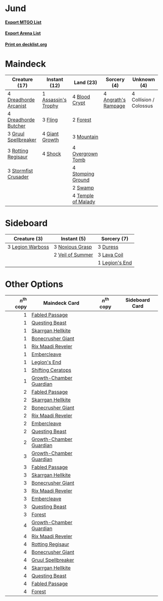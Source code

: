 # Jund

#### [Export MTGO List](../collection/Jund/Jund.txt)
#### [Export Arena List](../collection/Jund/Jund_arena.txt)
#### [Print on decklist.org](http://decklist.org/?deckmain=4%09Angrath's%20Rampage%0A1%09Assassin's%20Trophy%0A4%09Blood%20Crypt%0A4%09Collision%20/%20Colossus%0A4%09Dreadhorde%20Arcanist%0A4%09Dreadhorde%20Butcher%0A3%09Fling%0A2%09Forest%0A4%09Giant%20Growth%0A3%09Gruul%20Spellbreaker%0A3%09Mountain%0A4%09Overgrown%20Tomb%0A3%09Rotting%20Regisaur%0A4%09Shock%0A4%09Stomping%20Ground%0A3%09Stormfist%20Crusader%0A2%09Swamp%0A4%09Temple%20of%20Malady&deckside=3%09Duress%0A3%09Lava%20Coil%0A3%09Legion%20Warboss%0A1%09Legion's%20End%0A3%09Noxious%20Grasp%0A2%09Veil%20of%20Summer)
# Maindeck

|                                         Creature (17)                                          |                                         Instant (12)                                         |                                          Land (23)                                          |                                         Sorcery (4)                                          |     Unknown (4)      |
|------------------------------------------------------------------------------------------------|----------------------------------------------------------------------------------------------|---------------------------------------------------------------------------------------------|----------------------------------------------------------------------------------------------|----------------------|
|4 [Dreadhorde Arcanist](http://gatherer.wizards.com/Pages/Card/Details.aspx?multiverseid=461052)|1 [Assassin's Trophy](http://gatherer.wizards.com/Pages/Card/Details.aspx?multiverseid=452902)|4 [Blood Crypt](http://gatherer.wizards.com/Pages/Card/Details.aspx?multiverseid=97102)      |4 [Angrath's Rampage](http://gatherer.wizards.com/Pages/Card/Details.aspx?multiverseid=461112)|4 Collision / Colossus|
|4 [Dreadhorde Butcher](http://gatherer.wizards.com/Pages/Card/Details.aspx?multiverseid=461121) |3 [Fling](http://gatherer.wizards.com/Pages/Card/Details.aspx?multiverseid=426834)            |2 [Forest](http://gatherer.wizards.com/Pages/Card/Details.aspx?multiverseid=439860)          |                                                                                              |                      |
|3 [Gruul Spellbreaker](http://gatherer.wizards.com/Pages/Card/Details.aspx?multiverseid=457323) |4 [Giant Growth](http://gatherer.wizards.com/Pages/Card/Details.aspx?multiverseid=129568)     |3 [Mountain](http://gatherer.wizards.com/Pages/Card/Details.aspx?multiverseid=439859)        |                                                                                              |                      |
|3 [Rotting Regisaur](http://gatherer.wizards.com/Pages/Card/Details.aspx?multiverseid=466865)   |4 [Shock](http://gatherer.wizards.com/Pages/Card/Details.aspx?multiverseid=129732)            |4 [Overgrown Tomb](http://gatherer.wizards.com/Pages/Card/Details.aspx?multiverseid=405103)  |                                                                                              |                      |
|3 [Stormfist Crusader](http://gatherer.wizards.com/Pages/Card/Details.aspx?multiverseid=473165) |                                                                                              |4 [Stomping Ground](http://gatherer.wizards.com/Pages/Card/Details.aspx?multiverseid=405110) |                                                                                              |                      |
|                                                                                                |                                                                                              |2 [Swamp](http://gatherer.wizards.com/Pages/Card/Details.aspx?multiverseid=439858)           |                                                                                              |                      |
|                                                                                                |                                                                                              |4 [Temple of Malady](http://gatherer.wizards.com/Pages/Card/Details.aspx?multiverseid=380515)|                                                                                              |                      |


# Sideboard

|                                       Creature (3)                                        |                                        Instant (5)                                        |                                       Sorcery (7)                                       |
|-------------------------------------------------------------------------------------------|-------------------------------------------------------------------------------------------|-----------------------------------------------------------------------------------------|
|3 [Legion Warboss](http://gatherer.wizards.com/Pages/Card/Details.aspx?multiverseid=452859)|3 [Noxious Grasp](http://gatherer.wizards.com/Pages/Card/Details.aspx?multiverseid=466864) |3 [Duress](http://gatherer.wizards.com/Pages/Card/Details.aspx?multiverseid=14557)       |
|                                                                                           |2 [Veil of Summer](http://gatherer.wizards.com/Pages/Card/Details.aspx?multiverseid=466952)|3 [Lava Coil](http://gatherer.wizards.com/Pages/Card/Details.aspx?multiverseid=452858)   |
|                                                                                           |                                                                                           |1 [Legion's End](http://gatherer.wizards.com/Pages/Card/Details.aspx?multiverseid=466860)|


# Other Options

|*n*<sup>th</sup> copy|                                          Maindeck Card                                           |*n*<sup>th</sup> copy|Sideboard Card|
|--------------------:|--------------------------------------------------------------------------------------------------|---------------------|--------------|
|                    1|[Fabled Passage](http://gatherer.wizards.com/Pages/Card/Details.aspx?multiverseid=473206)         |                     |              |
|                    1|[Questing Beast](http://gatherer.wizards.com/Pages/Card/Details.aspx?multiverseid=473133)         |                     |              |
|                    1|[Skarrgan Hellkite](http://gatherer.wizards.com/Pages/Card/Details.aspx?multiverseid=457258)      |                     |              |
|                    1|[Bonecrusher Giant](http://gatherer.wizards.com/Pages/Card/Details.aspx?multiverseid=473077)      |                     |              |
|                    1|[Rix Maadi Reveler](http://gatherer.wizards.com/Pages/Card/Details.aspx?multiverseid=457253)      |                     |              |
|                    1|[Embercleave](http://gatherer.wizards.com/Pages/Card/Details.aspx?multiverseid=473082)            |                     |              |
|                    1|[Legion's End](http://gatherer.wizards.com/Pages/Card/Details.aspx?multiverseid=466860)           |                     |              |
|                    1|[Shifting Ceratops](http://gatherer.wizards.com/Pages/Card/Details.aspx?multiverseid=466948)      |                     |              |
|                    1|[Growth-Chamber Guardian](http://gatherer.wizards.com/Pages/Card/Details.aspx?multiverseid=457272)|                     |              |
|                    2|[Fabled Passage](http://gatherer.wizards.com/Pages/Card/Details.aspx?multiverseid=473206)         |                     |              |
|                    2|[Skarrgan Hellkite](http://gatherer.wizards.com/Pages/Card/Details.aspx?multiverseid=457258)      |                     |              |
|                    2|[Bonecrusher Giant](http://gatherer.wizards.com/Pages/Card/Details.aspx?multiverseid=473077)      |                     |              |
|                    2|[Rix Maadi Reveler](http://gatherer.wizards.com/Pages/Card/Details.aspx?multiverseid=457253)      |                     |              |
|                    2|[Embercleave](http://gatherer.wizards.com/Pages/Card/Details.aspx?multiverseid=473082)            |                     |              |
|                    2|[Questing Beast](http://gatherer.wizards.com/Pages/Card/Details.aspx?multiverseid=473133)         |                     |              |
|                    2|[Growth-Chamber Guardian](http://gatherer.wizards.com/Pages/Card/Details.aspx?multiverseid=457272)|                     |              |
|                    3|[Growth-Chamber Guardian](http://gatherer.wizards.com/Pages/Card/Details.aspx?multiverseid=457272)|                     |              |
|                    3|[Fabled Passage](http://gatherer.wizards.com/Pages/Card/Details.aspx?multiverseid=473206)         |                     |              |
|                    3|[Skarrgan Hellkite](http://gatherer.wizards.com/Pages/Card/Details.aspx?multiverseid=457258)      |                     |              |
|                    3|[Bonecrusher Giant](http://gatherer.wizards.com/Pages/Card/Details.aspx?multiverseid=473077)      |                     |              |
|                    3|[Rix Maadi Reveler](http://gatherer.wizards.com/Pages/Card/Details.aspx?multiverseid=457253)      |                     |              |
|                    3|[Embercleave](http://gatherer.wizards.com/Pages/Card/Details.aspx?multiverseid=473082)            |                     |              |
|                    3|[Questing Beast](http://gatherer.wizards.com/Pages/Card/Details.aspx?multiverseid=473133)         |                     |              |
|                    3|[Forest](http://gatherer.wizards.com/Pages/Card/Details.aspx?multiverseid=439860)                 |                     |              |
|                    4|[Growth-Chamber Guardian](http://gatherer.wizards.com/Pages/Card/Details.aspx?multiverseid=457272)|                     |              |
|                    4|[Rix Maadi Reveler](http://gatherer.wizards.com/Pages/Card/Details.aspx?multiverseid=457253)      |                     |              |
|                    4|[Rotting Regisaur](http://gatherer.wizards.com/Pages/Card/Details.aspx?multiverseid=466865)       |                     |              |
|                    4|[Bonecrusher Giant](http://gatherer.wizards.com/Pages/Card/Details.aspx?multiverseid=473077)      |                     |              |
|                    4|[Gruul Spellbreaker](http://gatherer.wizards.com/Pages/Card/Details.aspx?multiverseid=457323)     |                     |              |
|                    4|[Skarrgan Hellkite](http://gatherer.wizards.com/Pages/Card/Details.aspx?multiverseid=457258)      |                     |              |
|                    4|[Questing Beast](http://gatherer.wizards.com/Pages/Card/Details.aspx?multiverseid=473133)         |                     |              |
|                    4|[Fabled Passage](http://gatherer.wizards.com/Pages/Card/Details.aspx?multiverseid=473206)         |                     |              |
|                    4|[Forest](http://gatherer.wizards.com/Pages/Card/Details.aspx?multiverseid=439860)                 |                     |              |

